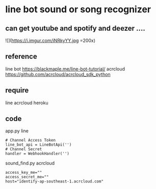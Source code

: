 # line bot sound or song recognizer
## can get youtube and spotify and deezer ....
![](https://i.imgur.com/iNRkyYY.jpg =200x)


## reference
line bot  https://blackmaple.me/line-bot-tutorial/
acrcloud  https://github.com/acrcloud/acrcloud_sdk_python
## require
line 
acrcloud
heroku
## code 
app.py
line
```python=
# Channel Access Token
line_bot_api = LineBotApi('')
# Channel Secret
handler = WebhookHandler('')
```
sound_find.py
acrcloud
```python=
access_key_me=""
access_secret_me=""
host="identify-ap-southeast-1.acrcloud.com"
```

